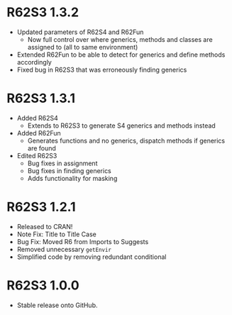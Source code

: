 # R62S3 1.3.2

* Updated parameters of R62S4 and R62Fun
  * Now full control over where generics, methods and classes are assigned to (all to same environment)
 * Extended R62Fun to be able to detect for generics and define methods accordingly
* Fixed bug in R62S3 that was erroneously finding generics

# R62S3 1.3.1

* Added R62S4
  * Extends to R62S3 to generate S4 generics and methods instead
* Added R62Fun
  * Generates functions and no generics, dispatch methods if generics are found
* Edited R62S3
  * Bug fixes in assignment
  * Bug fixes in finding generics
  * Adds functionality for masking

# R62S3 1.2.1

* Released to CRAN!
* Note Fix: Title to Title Case
* Bug Fix: Moved R6 from Imports to Suggests
* Removed unnecessary `getEnvir`
* Simplified code by removing redundant conditional

# R62S3 1.0.0

* Stable release onto GitHub.